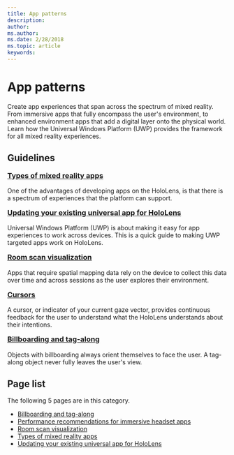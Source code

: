 ```yaml
---
title: App patterns
description: 
author: 
ms.author: 
ms.date: 2/28/2018
ms.topic: article
keywords: 
---
```




# App patterns

Create app experiences that span across the spectrum of mixed reality. From immersive apps that fully encompass the user's environment, to enhanced environment apps that add a digital layer onto the physical world. Learn how the Universal Windows Platform (UWP) provides the framework for all mixed reality experiences.

## Guidelines

<div class="row">
<div class="col-xs-24">
<div class="section remove-header-rule spacer-32-bottom">
<div class="row">
<div class="col-xs-24 col-md-12 col-lg-6">
<div class="section item-section">
 <div class="section-body">
<h3 class="text-title spacer-12-bottom" style="margin-top:15px;">
<a href="../types-of-mixed-reality-apps.md">Types of mixed reality apps</a>
</h3>One of the advantages of developing apps on the HoloLens, is that there is a spectrum of experiences that the platform can support.
</div>
</div>
</div><div class="col-xs-24 col-md-12 col-lg-6">
<div class="section item-section">
 <div class="section-body">
<h3 class="text-title spacer-12-bottom" style="margin-top:15px;">
<a href="../updating-your-existing-universal-app-for-hololens.md">Updating your existing universal app for HoloLens</a>
</h3>Universal Windows Platform (UWP) is about making it easy for app experiences to work across devices. This is a quick guide to making UWP targeted apps work on HoloLens.
</div>
</div>
</div><div class="col-xs-24 col-md-12 col-lg-6">
<div class="section item-section">
 <div class="section-body">
<h3 class="text-title spacer-12-bottom" style="margin-top:15px;">
<a href="../room-scan-visualization.md">Room scan visualization</a>
</h3>Apps that require spatial mapping data rely on the device to collect this data over time and across sessions as the user explores their environment.
</div>
</div>
</div><div class="col-xs-24 col-md-12 col-lg-6">
<div class="section item-section">
 <div class="section-body">
<h3 class="text-title spacer-12-bottom" style="margin-top:15px;">
<a href="../cursors.md">Cursors</a>
</h3>A cursor, or indicator of your current gaze vector, provides continuous feedback for the user to understand what the HoloLens understands about their intentions.
</div>
</div>
</div>
</div>
</div><div class="section remove-header-rule spacer-32-bottom">
<div class="row">
<div class="col-xs-24 col-md-12 col-lg-6">
<div class="section item-section">
 <div class="section-body">
<h3 class="text-title spacer-12-bottom" style="margin-top:15px;">
<a href="../billboarding-and-tag-along.md">Billboarding and tag-along</a>
</h3>Objects with billboarding always orient themselves to face the user. A tag-along object never fully leaves the user&#39;s view.
</div>
</div>
</div><div class="col-xs-24 col-md-12 col-lg-6">
<div class="section item-section">

</div>
</div><div class="col-xs-24 col-md-12 col-lg-6">
<div class="section item-section">

</div>
</div><div class="col-xs-24 col-md-12 col-lg-6">
<div class="section item-section">

</div>
</div>
</div>
</div>
</div>
</div>



## Page list

The following 5 pages are in this category.
* [Billboarding and tag-along](../billboarding-and-tag-along.md)
* [Performance recommendations for immersive headset apps](../performance-recommendations-for-immersive-headset-apps.md)
* [Room scan visualization](../room-scan-visualization.md)
* [Types of mixed reality apps](../types-of-mixed-reality-apps.md)
* [Updating your existing universal app for HoloLens](../updating-your-existing-universal-app-for-hololens.md)